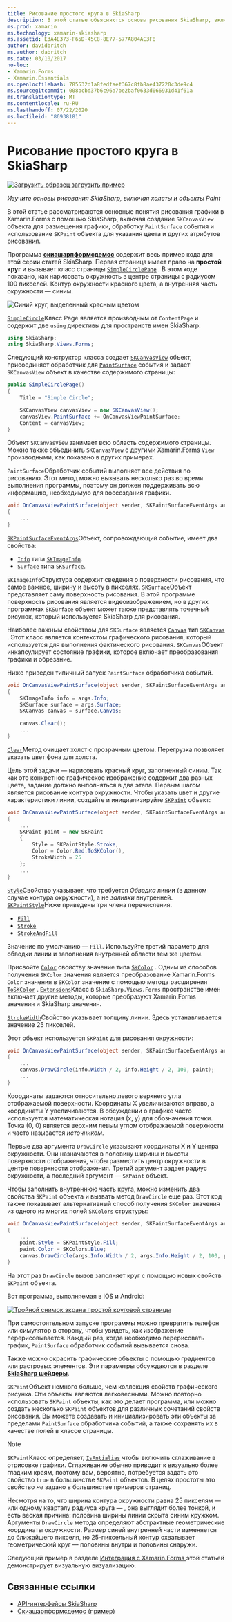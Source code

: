 ```yaml
---
title: Рисование простого круга в SkiaSharp
description: В этой статье объясняются основы рисования SkiaSharp, включая холсты и объекты рисования, в Xamarin.Forms приложениях, а также демонстрируется пример кода.
ms.prod: xamarin
ms.technology: xamarin-skiasharp
ms.assetid: E3A4E373-F65D-45C8-8E77-577A804AC3F8
author: davidbritch
ms.author: dabritch
ms.date: 03/10/2017
no-loc:
- Xamarin.Forms
- Xamarin.Essentials
ms.openlocfilehash: 785532d1a8fedfaef367c8fb8ae437220c3de9c4
ms.sourcegitcommit: 008bcbd37b6c96a7be2baf0633d066931d41f61a
ms.translationtype: MT
ms.contentlocale: ru-RU
ms.lasthandoff: 07/22/2020
ms.locfileid: "86938181"
---
```

# <a name="drawing-a-simple-circle-in-skiasharp"></a>Рисование простого круга в SkiaSharp

[![Загрузить образец](~/media/shared/download.png) загрузить пример](https://docs.microsoft.com/samples/xamarin/xamarin-forms-samples/skiasharpforms-demos)

_Изучите основы рисования SkiaSharp, включая холсты и объекты Paint_

В этой статье рассматриваются основные понятия рисования графики в Xamarin.Forms с помощью SkiaSharp, включая создание `SKCanvasView` объекта для размещения графики, обработку `PaintSurface` события и использование `SKPaint` объекта для указания цвета и других атрибутов рисования.

Программа [**скиашарпформсдемос**](https://docs.microsoft.com/samples/xamarin/xamarin-forms-samples/skiasharpforms-demos) содержит весь пример кода для этой серии статей SkiaSharp. Первая страница имеет право на **простой круг** и вызывает класс страницы [`SimpleCirclePage`](https://github.com/xamarin/xamarin-forms-samples/blob/master/SkiaSharpForms/Demos/Demos/SkiaSharpFormsDemos/Basics/SimpleCirclePage.cs) . В этом коде показано, как нарисовать окружность в центре страницы с радиусом 100 пикселей. Контур окружности красного цвета, а внутренняя часть окружности — синим.

![Синий круг, выделенный красным цветом](circle-images/circleexample.png)

[`SimpleCircle`](https://github.com/xamarin/xamarin-forms-samples/blob/master/SkiaSharpForms/Demos/Demos/SkiaSharpFormsDemos/Basics/SimpleCirclePage.cs)Класс Page является производным от `ContentPage` и содержит две `using` директивы для пространств имен SkiaSharp:

```csharp
using SkiaSharp;
using SkiaSharp.Views.Forms;
```

Следующий конструктор класса создает [`SKCanvasView`](xref:SkiaSharp.Views.Forms.SKCanvasView) объект, присоединяет обработчик для [`PaintSurface`](xref:SkiaSharp.Views.Forms.SKCanvasView.PaintSurface) события и задает `SKCanvasView` объект в качестве содержимого страницы:

```csharp
public SimpleCirclePage()
{
    Title = "Simple Circle";

    SKCanvasView canvasView = new SKCanvasView();
    canvasView.PaintSurface += OnCanvasViewPaintSurface;
    Content = canvasView;
}
```

Объект `SKCanvasView` занимает всю область содержимого страницы. Можно также объединить `SKCanvasView` с другими Xamarin.Forms `View` производными, как показано в других примерах.

`PaintSurface`Обработчик событий выполняет все действия по рисованию. Этот метод можно вызывать несколько раз во время выполнения программы, поэтому он должен поддерживать всю информацию, необходимую для воссоздания графики.

```csharp
void OnCanvasViewPaintSurface(object sender, SKPaintSurfaceEventArgs args)
{
    ...
}

```

[`SKPaintSurfaceEventArgs`](xref:SkiaSharp.Views.Forms.SKPaintSurfaceEventArgs)Объект, сопровождающий событие, имеет два свойства:

- [`Info`](xref:SkiaSharp.Views.Forms.SKPaintSurfaceEventArgs.Info) типа [`SKImageInfo`](xref:SkiaSharp.SKImageInfo).
- [`Surface`](xref:SkiaSharp.Views.Forms.SKPaintSurfaceEventArgs.Surface) типа [`SKSurface`](xref:SkiaSharp.SKSurface).

`SKImageInfo`Структура содержит сведения о поверхности рисования, что самое важное, ширину и высоту в пикселях. `SKSurface`Объект представляет саму поверхность рисования. В этой программе поверхность рисования является видеоизображением, но в других программах `SKSurface` объект может также представлять точечный рисунок, который используется SkiaSharp для рисования.

Наиболее важным свойством для `SKSurface` является [`Canvas`](xref:SkiaSharp.SKSurface.Canvas) тип [`SKCanvas`](xref:SkiaSharp.SKCanvas) . Этот класс является контекстом графического рисования, который используется для выполнения фактического рисования. `SKCanvas`Объект инкапсулирует состояние графики, которое включает преобразования графики и обрезание.

Ниже приведен типичный запуск `PaintSurface` обработчика событий.

```csharp
void OnCanvasViewPaintSurface(object sender, SKPaintSurfaceEventArgs args)
{
    SKImageInfo info = args.Info;
    SKSurface surface = args.Surface;
    SKCanvas canvas = surface.Canvas;

    canvas.Clear();
    ...
}

```

[`Clear`](xref:SkiaSharp.SKCanvas.Clear)Метод очищает холст с прозрачным цветом. Перегрузка позволяет указать цвет фона для холста.

Цель этой задачи — нарисовать красный круг, заполненный синим. Так как это конкретное графическое изображение содержит два разных цвета, задание должно выполняться в два этапа. Первым шагом является рисование контура окружности. Чтобы указать цвет и другие характеристики линии, создайте и инициализируйте [`SKPaint`](xref:SkiaSharp.SKPaint) объект:

```csharp
void OnCanvasViewPaintSurface(object sender, SKPaintSurfaceEventArgs args)
{
    ...
    SKPaint paint = new SKPaint
    {
        Style = SKPaintStyle.Stroke,
        Color = Color.Red.ToSKColor(),
        StrokeWidth = 25
    };
    ...
}
```

[`Style`](xref:SkiaSharp.SKPaint.Style)Свойство указывает, что требуется *Обводка* линии (в данном случае контура окружности), а не *заливки* внутренней. [`SKPaintStyle`](xref:SkiaSharp.SKPaintStyle)Ниже приведены три члена перечисления.

- [`Fill`](xref:SkiaSharp.SKPaintStyle.Fill)
- [`Stroke`](xref:SkiaSharp.SKPaintStyle.Stroke)
- [`StrokeAndFill`](xref:SkiaSharp.SKPaintStyle.StrokeAndFill)

Значение по умолчанию — `Fill`. Используйте третий параметр для обводки линии и заполнения внутренней области тем же цветом.

Присвойте [`Color`](xref:SkiaSharp.SKPaint.Color) свойству значение типа [`SKColor`](xref:SkiaSharp.SKColor) . Одним из способов получения `SKColor` значения является преобразование Xamarin.Forms `Color` значения в `SKColor` значение с помощью метода расширения [`ToSKColor`](xref:SkiaSharp.Views.Forms.Extensions.ToSKColor*) . [`Extensions`](xref:SkiaSharp.Views.Forms.Extensions)Класс в `SkiaSharp.Views.Forms` пространстве имен включает другие методы, которые преобразуют Xamarin.Forms значения и SkiaSharp значения.

[`StrokeWidth`](xref:SkiaSharp.SKPaint.StrokeWidth)Свойство указывает толщину линии. Здесь устанавливается значение 25 пикселей.

Этот объект используется `SKPaint` для рисования окружности:

```csharp
void OnCanvasViewPaintSurface(object sender, SKPaintSurfaceEventArgs args)
{
    ...
    canvas.DrawCircle(info.Width / 2, info.Height / 2, 100, paint);
    ...
}
```

Координаты задаются относительно левого верхнего угла отображаемой поверхности. Координаты X увеличиваются вправо, а координаты Y увеличиваются. В обсуждении о графике часто используется математическая нотация (x, y) для обозначения точки. Точка (0, 0) является верхним левым углом отображаемой поверхности и часто называется *источником*.

Первые два аргумента `DrawCircle` указывают координаты X и Y центра окружности. Они назначаются в половину ширины и высоты поверхности отображения, чтобы разместить центр окружности в центре поверхности отображения. Третий аргумент задает радиус окружности, а последний аргумент — `SKPaint` объект.

Чтобы заполнить внутреннюю часть круга, можно изменить два свойства `SKPaint` объекта и вызвать метод `DrawCircle` еще раз. Этот код также показывает альтернативный способ получения `SKColor` значения из одного из многих полей [`SKColors`](xref:SkiaSharp.SKColors) структуры:

```csharp
void OnCanvasViewPaintSurface(object sender, SKPaintSurfaceEventArgs args)
{
    ...
    paint.Style = SKPaintStyle.Fill;
    paint.Color = SKColors.Blue;
    canvas.DrawCircle(args.Info.Width / 2, args.Info.Height / 2, 100, paint);
}
```

На этот раз `DrawCircle` вызов заполняет круг с помощью новых свойств `SKPaint` объекта.

Вот программа, выполняемая в iOS и Android:

[![Тройной снимок экрана простой круговой страницы](circle-images/simplecircle-small.png)](circle-images/simplecircle-large.png#lightbox "Тройной снимок экрана простой круговой страницы")

При самостоятельном запуске программы можно превратить телефон или симулятор в сторону, чтобы увидеть, как изображение перерисовывается. Каждый раз, когда необходимо перерисовать график, `PaintSurface` обработчик событий вызывается снова.

Также можно окрасить графические объекты с помощью градиентов или растровых элементов. Эти параметры обсуждаются в разделе [**SkiaSharp шейдеры**](../effects/shaders/index.md).

`SKPaint`Объект немного больше, чем коллекция свойств графического рисунка. Эти объекты являются легковесными. Можно повторно использовать `SKPaint` объекты, как это делает программа, или можно создать несколько `SKPaint` объектов для различных сочетаний свойств рисования. Вы можете создавать и инициализировать эти объекты за пределами `PaintSurface` обработчика событий, а также сохранять их в качестве полей в классе страницы.

> [!NOTE]
> `SKPaint`Класс определяет, [`IsAntialias`](xref:SkiaSharp.SKPaint.IsAntialias) чтобы включить сглаживание в отрисовке графики. Сглаживание обычно приводит к визуально более гладким краям, поэтому вам, вероятно, потребуется задать это свойство `true` в большинстве `SKPaint` объектов. В целях простоты это свойство _не_ задано в большинстве примеров страниц.

Несмотря на то, что ширина контура окружности равна 25 пикселям &mdash; или одному кварталу радиуса круга &mdash; , она выглядит более тонкой, и есть веская причина: половина ширины линии скрыта синим кружком. Аргументы `DrawCircle` метода определяют абстрактные геометрические координаты окружности. Размер синей внутренней части изменяется до ближайшего пикселя, но 25-пиксельный контур охватывает геометрический круг &mdash; половины внутри и половины снаружи.

Следующий пример в разделе [Интеграция с Xamarin.Forms ](~/xamarin-forms/user-interface/graphics/skiasharp/basics/integration.md) этой статьей демонстрирует визуальную визуализацию.

## <a name="related-links"></a>Связанные ссылки

- [API-интерфейсы SkiaSharp](https://docs.microsoft.com/dotnet/api/skiasharp)
- [Скиашарпформсдемос (пример)](https://docs.microsoft.com/samples/xamarin/xamarin-forms-samples/skiasharpforms-demos)

